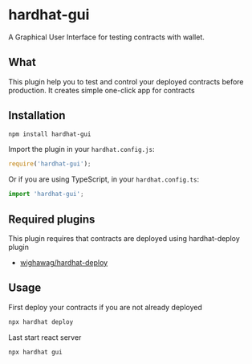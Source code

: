 # hardhat-gui

A Graphical User Interface for testing contracts with wallet.

## What

This plugin help you to test and control your deployed contracts before production.
It creates simple one-click app for contracts

## Installation

```bash
npm install hardhat-gui
```

Import the plugin in your `hardhat.config.js`:

```js
require('hardhat-gui');
```

Or if you are using TypeScript, in your `hardhat.config.ts`:

```ts
import 'hardhat-gui';
```

## Required plugins

This plugin requires that contracts are deployed using hardhat-deploy plugin

-   [wighawag/hardhat-deploy](https://github.com/wighawag/hardhat-deploy.git)

## Usage

First deploy your contracts if you are not already deployed

```bash
npx hardhat deploy
```

Last start react server

```bash
npx hardhat gui
```
